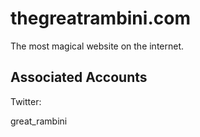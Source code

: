 # thegreatrambini.com
The most magical website on the internet.

## Associated Accounts

Twitter:

great_rambini
